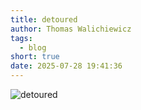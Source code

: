 ```yaml
---
title: detoured
author: Thomas Walichiewicz
tags:
  - blog
short: true
date: 2025-07-28 19:41:36
---
```


![detoured](/2025/07/28/detoured/detoured.gif)
